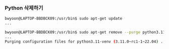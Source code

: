 
### Python 삭제하기
``` bash
bwyoon@LAPTOP-BBDBCK09:/usr/bin$ sudo apt-get update
...
```

``` bash
bwyoon@LAPTOP-BBDBCK09:/usr/bin$ sudo apt-get remove --purge python3.11
...
Purging configuration files for python3.11-venv (3.11.0~rc1-1~22.04) ...
```